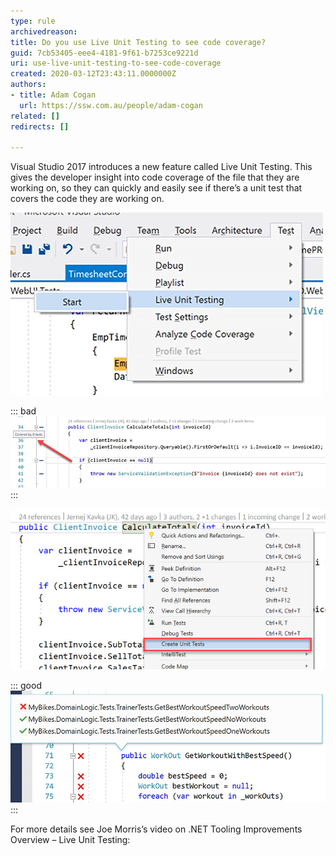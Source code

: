 ```yaml
---
type: rule
archivedreason: 
title: Do you use Live Unit Testing to see code coverage?
guid: 7cb53405-eee4-4181-9f61-b7253ce9221d
uri: use-live-unit-testing-to-see-code-coverage
created: 2020-03-12T23:43:11.0000000Z
authors:
- title: Adam Cogan
  url: https://ssw.com.au/people/adam-cogan
related: []
redirects: []

---
```


Visual Studio 2017 introduces a new feature called Live Unit Testing. This gives the developer insight into code coverage of the file that they are working on, so they can quickly and easily see if there’s a unit test that covers the code they are working on.

<!--endintro-->

![Figure: Enable it by selecting Test | Live Unit Testing | Start](lut-codecoverage1.jpg)  


::: bad  
![Figure: Bad Example – This method isn't covered by any unit tests, so the developer should consider writing a unit test for it](lut-codecoverage2.jpg)  
:::

![Figure: The developer can right click and create a test immediately](lut-codecoverage3.jpg)  


::: good  
![Figure: Good Example – Developer can see that the code is covered by 2 passing tests and one failing test](lut-codecoverage4.jpg)  
:::

For more details see Joe Morris’s video on .NET Tooling Improvements Overview – Live Unit Testing:
